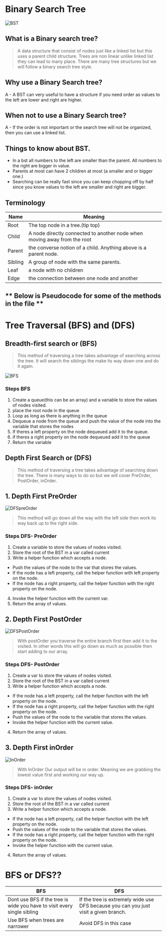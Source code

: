 # Binary Search Tree

![BST](https://miro.medium.com/max/1194/1*ziYvZzrttFYMXkkV9u66jw.png)

## What is a Binary search tree?
> A data structure that consist of nodes just like a linked list but this uses a parent child structure. 
> Trees are non linear unlike linked list they can lead to many place. 
> There are many tree structures but we will follow a binary search tree style. 

## Why use a Binary Search tree?
 A - A BST can very useful to have a structure if you need order as values to the left are lower and right are higher. 
## When not to use a Binary Search tree?
 A - If the order is not important or the search tree will not be organized, then you can use a linked list. 

## Things to know about BST.
* In a bst all numbers to the left are smaller than the parent. All numbers to the right are bigger in value. 
* Parents at most can have 2 children at most (a smaller and or bigger one.)
* Searching can be really fast since you can keep chopping off by half since you know values to the left are smaller and right are bigger. 


## Terminology
Name| Meaning
------------ | -------------
Root | The top node in a tree.(tip top)
Child | A node directly connected to another node when moving away from the root 
Parent | the converse notion of a child. Anything above is a parent node.
Sibling |A group of node with the same parents. 
Leaf | a node with no children 
Edge | the connection between one node and another 

## ** Below is Pseudocode for some of the methods in the file **



# Tree Traversal (BFS) and (DFS)

## Breadth-first search or (BFS)
> This method of traversing a tree takes advantage of searching across the tree. It will search the siblings the make its way down one and do it again. 

![BFS](https://hackr.io/blog/media/architecture-of-bfs.png)

### Steps BFS
1. Create a queue(this can be an array) and a variable to store the values of nodes visited.
2. place the root node in the queue
3. Loop as long as there is anything in the queue
4. Dequeue a node from the queue and push the value of the node into the variable that stores the nodes 
5. If theres a left property on the node dequeued add it to the queue.
6. if theres a right property on the node dequeued add it to the queue 
7. Return the variable

## Depth First Search or (DFS)
> This method of traversing a tree takes advantage of searching down the tree. There is many ways to do so but we will cover PreOrder, PostOrder, inOrder. 

## 1. Depth First PreOrder 
![DFSpreOrder](https://khan4019.github.io/front-end-Interview-Questions/images/preorder.jpg)

> This method will go down all the way with the left side then work its way back up to the right side.

### Steps DFS- PreOrder
1. Create a variable to store the values of nodes visited.
2. Store the root of the BST in a var called current 
3. Write a helper function which accepts a node.
  - Push the values of the node to the var that stores the values.
  - If the node has a left property, call the helper function with left property on the node. 
  - If the node has a right property, call the helper function with the right property on the node.
4. Invoke the helper function with the current var.
5. Return the array of values.


## 2. Depth First PostOrder
![DFSPostOrder](https://www.java2blog.com/wp-content/uploads/2014/07/PostOrderTraversalBinaryTree-1.jpg )

> With postOrder you traverse the entire branch first then add it to the visited. In other words this will go down as much as possible then start adding to our array.

### Steps DFS- PostOrder
1. Create a var to store the values of nodes visited.
2. Store the root of the BST in a var called current 
3. Write a helper function which accepts a node.
  - If the node has a left property, call the helper function with the left property on the node. 
  - If the node has a right property, call the helper function with the right property on the node. 
  - Push the values of the node to the variable that stores the values.
  - Invoke the helper function with the current value.
4. Return the array of values. 

## 3. Depth First inOrder 
![InOrder](https://www.java2blog.com/wp-content/uploads/2014/07/InOrderTraversalBinaryTree-1.jpg )

> With InOrder Our output will be in order. Meaning we are grabbing the lowest value first and working our way up. 

### Steps DFS- inOrder
1. Create a var to store the values of nodes visited.
2. Store the root of the BST in a var called current 
3. Write a helper function which accepts a node.
  - If the node has a left property, call the helper function with the left property on the node. 
  - Push the values of the node to the variable that stores the values.
  - If the node has a right property, call the helper function with the right property on the node. 
  - Invoke the helper function with the current value.
4. Return the array of values. 

# BFS or DFS??
 
BFS| DFS
------------ | -------------
Dont use BFS if the tree is wide you have to visit every single sibling | If the tree is extremely wide use DFS because you can you just visit a given branch.
Use BFS when trees are narrower| Avoid DFS in this case 